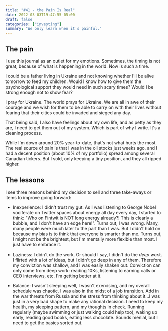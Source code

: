 ```yaml
---
title: "#41 - the Pain Is Real"
date: 2022-03-03T19:47:55-05:00
draft: false
categories: ["investing"]
summary: "We only learn when it's painful."
---
```


## The pain

I use this journal as an outlet for my emotions. Sometimes, the timing is not great, because of what is happening in the world. Now is such a time. 

I could be a father living in Ukraine and not knowing whether I'll be alive tomorrow to feed my children. Would I know how to give them the psychological support they would need in such scary times? Would I be strong enough not to show fear? 

I pray for Ukraine. The world prays for Ukraine. We are all in awe of their courage and we wish for them to be able to carry on with their lives without fearing that their cities could be invaded and sieged any day.

That being said, I also have feelings about my own life, and as petty as they are, I need to get them out of my system. Which is part of why I write. It's a cleaning process.

While I'm down around 20% year-to-date, that's not what hurts the most. The real source of pain is that I was in the oil stocks just weeks ago, and I had a decent position (about 10% of my portfolio) spread among several Canadian tickers. But I sold, only keeping a tiny position, and they all ripped higher.

## The lessons

I see three reasons behind my decision to sell and three take-aways or items to improve going forward:

- Inexperience: I didn't trust my gut. As I was listening to George Nobel vociferate on Twitter spaces about energy all day every day, I started to think: "Who on Fintwit is NOT long energy already?! This is clearly a bubble, and I don't have an edge here!". Turns out, I was wrong. Many, many people were much later to the part than I was. But I didn't hold on because my bias is to think that everyone is smarter than me. Turns out, I might not be the brightest, but I'm mentally more flexible than most. I just have to embrace it.

- Laziness: I didn't do the work. Or should I say, I didn't do the _deep work_. I flirted with a lot of ideas, but I didn't go deep in any of them. Therefore my conviction was shallow, and I was easily shaken out. Conviction can only come from deep work: reading 10Ks, listening to earning calls or CEO interviews, etc. I'm getting better at it.

- Balance: I wasn't sleeping well, I wasn't exercising, and my overall schedule was chaotic. I was also in the midst of a job transition. Add in the war threats from Russia and the stress from thinking about it...I was just in a very bad shape to make any rational decision. I need to keep my health, my sleeping pattern, and my thoughts in check. Running regularly (maybe swimming or just walking could help too), waking up early, reading good books, eating less chocolate. Sounds menial, but I need to get the basics sorted out.




